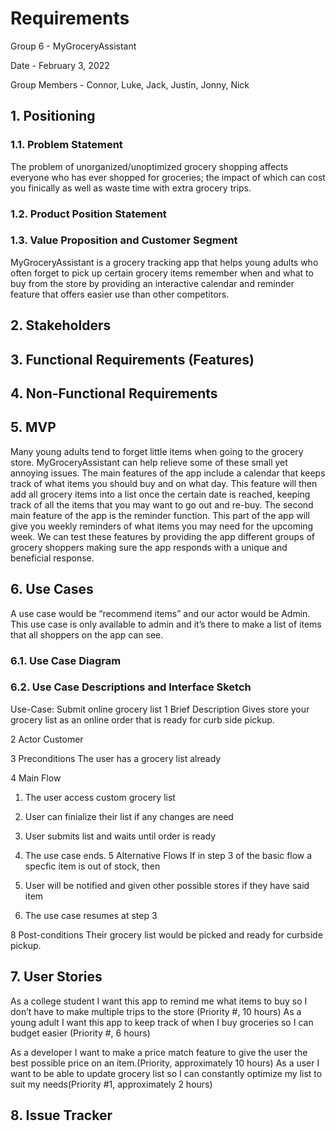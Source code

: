# Requirements

Group 6 - MyGroceryAssistant

Date - February 3, 2022

Group Members - Connor, Luke, Jack, Justin, Jonny, Nick

## 1. Positioning

### 1.1. Problem Statement
The problem of unorganized/unoptimized grocery shopping affects everyone who has ever shopped for groceries;
the impact of which can cost you finically as well as waste time with extra grocery trips.

### 1.2. Product Position Statement

### 1.3. Value Proposition and Customer Segment
MyGroceryAssistant is a grocery tracking app that helps young adults who often forget to pick up certain grocery items remember when and what to buy from the store by providing an interactive calendar and reminder feature that offers easier use than other competitors. 


## 2. Stakeholders

## 3. Functional Requirements (Features)

## 4. Non-Functional Requirements

## 5. MVP
Many young adults tend to forget little items when going to the grocery store. MyGroceryAssistant can help relieve some of these small yet annoying issues. The main features of the app include a calendar that keeps track of what items you should buy and on what day. This feature will then add all grocery items into a list once the certain date is reached, keeping track of all the items that you may want to go out and re-buy. The second main feature of the app is the reminder function. This part of the app will give you weekly reminders of what items you may need for the upcoming week. We can test these features by providing the app different groups of grocery shoppers making sure the app responds with a unique and beneficial response.

## 6. Use Cases
A use case would be “recommend items” and our actor would be Admin. This use case is only available to admin and it’s there to make a list of items that all shoppers on the app can see.


### 6.1. Use Case Diagram

### 6.2. Use Case Descriptions and Interface Sketch
Use-Case: Submit online grocery list
1	Brief Description
Gives store your grocery list as an online order that is ready for curb side pickup.

2	Actor
Customer

3	Preconditions
The user has a grocery list already

4	Main Flow
1.	The user access custom grocery list
2.	User can finialize their list if any changes are need
3.	User submits list and waits until order is ready
  
5.	The use case ends.
5	Alternative Flows
If in step 3 of the basic flow a specfic item is out of stock, then 
1.	User will be notified and given other possible stores if they have said item
2.	The use case resumes at step 3

8	Post-conditions
Their grocery list would be picked and ready for curbside pickup.
  
## 7. User Stories
As a college student I want this app to remind me what items to buy so I don’t have to make multiple trips to the store (Priority #, 10 hours)
As a young adult I want this app to keep track of when I buy groceries so I can budget easier (Priority #, 6 hours)


As a developer I want to make a price match feature to give the user the best possible price on an item.(Priority, approximately 10 hours)
As a user I want to be able to update grocery list so I can constantly optimize my list to suit my needs(Priority #1, approximately 2 hours)
  
## 8. Issue Tracker
